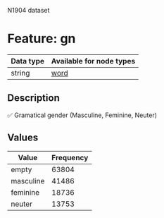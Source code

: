 <p>N1904 dataset</p>

<h1>Feature: gn</h1>

<table>
<thead>
<tr>
  <th>Data type</th>
  <th>Available for node types</th>
</tr>
</thead>
<tbody>
<tr>
  <td>string</td>
  <td><A HREF="featurebynodetype.md#word">word</A></td>
</tr>
</tbody>
</table>

<h2>Description</h2>

<p>✅ Gramatical gender (Masculine, Feminine, Neuter)</p>

<h2>Values</h2>

<table>
<thead>
<tr>
  <th>Value</th>
  <th>Frequency</th>
</tr>
</thead>
<tbody>
<tr>
  <td>empty</td>
  <td>63804</td>
</tr>
<tr>
  <td>masculine</td>
  <td>41486</td>
</tr>
<tr>
  <td>feminine</td>
  <td>18736</td>
</tr>
<tr>
  <td>neuter</td>
  <td>13753</td>
</tr>
</tbody>
</table>
